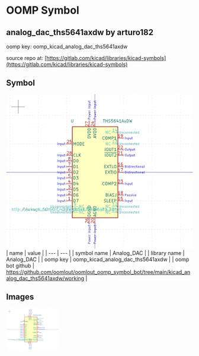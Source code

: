 # OOMP Symbol  
## analog_dac_ths5641axdw  by arturo182  
  
oomp key: oomp_kicad_analog_dac_ths5641axdw  
  
source repo at: [https://gitlab.com/kicad/libraries/kicad-symbols](https://gitlab.com/kicad/libraries/kicad-symbols)  
## Symbol  
  
[![working.png](working_600.png)](working.png)  
| name | value | 
| --- | --- | 
| symbol name | Analog_DAC | 
| library name | Analog_DAC | 
| oomp key | oomp_kicad_analog_dac_ths5641axdw | 
| oomp bot github | https://github.com/oomlout/oomlout_oomp_symbol_bot/tree/main/kicad_analog_dac_ths5641axdw/working | 
## Images  
  
[![working.png](working_140.png)](working.png)  
